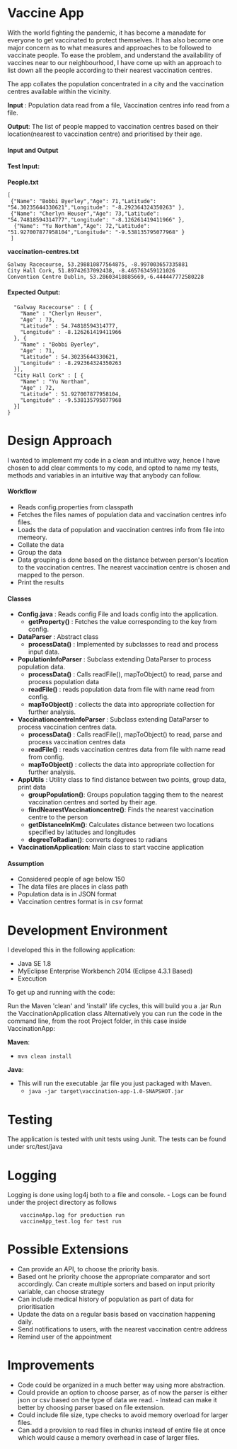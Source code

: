 # Vaccine App

With the world fighting the pandemic, it has become a manadate for everyone to get vaccinated to protect themselves. It has also become one major concern as to what measures and approaches to be followed to vaccinate people. To ease the problem, and understand the availability of vaccines near to our neighbourhood, I have come up with an approach to list down all the people according to their nearest vaccination centres.

The app collates the population concentrated in a city and the vaccination centres available within the vicinity.

**Input** : Population data read from a file, Vaccination centres info read from a file.

**Output**: The list of people mapped to vaccination centres based on their location(nearest to vaccination centre) and prioritised by their age.

#### Input and Output


#### Test Input:

**People.txt**

```
[
 {"Name": "Bobbi Byerley","Age": 71,"Latitude": "54.30235644330621","Longitude": "-8.292364324350263" },
 {"Name": "Cherlyn Heuser","Age": 73,"Latitude": "54.74818594314777","Longitude": "-8.126261419411966" },
  {"Name": "Yu Northam","Age": 72,"Latitude": "51.927007877958104","Longitude": "-9.538135795077968" }
 ]
```

**vaccination-centres.txt**

```
Galway Racecourse, 53.298810877564875, -8.997003657335881
City Hall Cork, 51.89742637092438, -8.465763459121026
Convention Centre Dublin, 53.28603418885669,-6.444447772580228
```

#### Expected Output:

```
  "Galway Racecourse" : [ {
    "Name" : "Cherlyn Heuser",
    "Age" : 73,
    "Latitude" : 54.74818594314777,
    "Longitude" : -8.126261419411966
  }, {
    "Name" : "Bobbi Byerley",
    "Age" : 71,
    "Latitude" : 54.30235644330621,
    "Longitude" : -8.292364324350263
  }],
  "City Hall Cork" : [ {
    "Name" : "Yu Northam",
    "Age" : 72,
    "Latitude" : 51.927007877958104,
    "Longitude" : -9.538135795077968
  }]
}
```

Design Approach
===============

I wanted to implement my code in a clean and intuitive way, hence I have chosen to add clear comments to my code, and opted to name my tests, methods and variables in an intuitive way that anybody can follow.

#### Workflow

* Reads config.properties from classpath
* Fetches the files names of population data and vaccination centres info files.
* Loads the data of population and vaccination centres info from file into memeory.
* Collate the data
* Group the data
* Data grouping is done based on the distance between person's location to the vaccination centres. The nearest vaccination centre is chosen and mapped to the person.
* Print the results

#### Classes

* **Config.java** : Reads config File and loads config into the application.
     - **getProperty()** : Fetches the value corresponding to the key from config.
* **DataParser** : Abstract class
     - **processData()** : Implemented by subclasses to read and process input data.
* **PopulationInfoParser** : Subclass extending DataParser to process population data.
     - **processData()** : Calls readFile(), mapToObject() to read, parse and process population data
     - **readFile()** : reads population data from file with name read from config.
     - **mapToObject()** : collects the data into appropriate collection for further analysis.
* **VaccinationcentreInfoParser** : Subclass extending DataParser to process vaccination centres data.
     - **processData()** : Calls readFile(), mapToObject() to read, parse and process vaccination centres data
     - **readFile()** : reads vaccination centres data from file with name read from config.
     - **mapToObject()** : collects the data into appropriate collection for further analysis.
* **AppUtils** : Utility class to find distance between two points, group data, print data
     - **groupPopulation()**: Groups population tagging them to the nearest vaccination centres and sorted by their age.
     - **findNearestVaccinationcentre()**: Finds the nearest vaccination centre to the person
     - **getDistanceInKm()**: Calculates distance between two locations specified by latitudes and longitudes
     - **degreeToRadian()**: converts degrees to radians
* **VaccinationApplication**: Main class to start vaccine application

#### Assumption

- Considered people of age below 150
- The data files are places in class path
- Population data is in JSON format
- Vaccination centres format is in csv format

Development Environment
=======================

I developed this in the following application:

* Java SE 1.8
* MyEclipse Enterprise Workbench 2014 (Eclipse 4.3.1 Based)
* Execution

To get up and running with the code:

Run the Maven 'clean' and 'install' life cycles, this will build you a .jar
Run the VaccinationApplication class
Alternatively you can run the code in the command line, from the root Project folder, in this case inside VaccinationApp:

**Maven**: 
   - `mvn clean install`

**Java**:
- This will run the executable .jar file you just packaged with Maven.
    - `java -jar target\vaccination-app-1.0-SNAPSHOT.jar`

Testing
=======

The application is tested with unit tests using Junit. The tests can be found under src/test/java

Logging
=======

Logging is done using log4j both to a file and console. - Logs can be found under the project directory as follows

```
    vaccineApp.log for production run
    vaccineApp_test.log for test run
```

Possible Extensions
===================

- Can provide an API, to choose the priority basis.
- Based ont he priority choose the appropriate comparator and sort accordingly. Can create multiple sorters and based on input priority variable, can choose strategy
- Can include medical history of population as part of data for prioritisation
- Update the data on a regular basis based on vaccination happening daily.
- Send notifications to users, with the nearest vaccination centre address
- Remind user of the appointment

Improvements
============

- Code could be organized in a much better way using more abstraction.
- Could provide an option to choose parser, as of now the parser is either json or csv based on the type of data we read. - Instead can make it better by choosing parser based on file extension.
- Could include file size, type checks to avoid memory overload for larger files.
- Can add a provision to read files in chunks instead of entire file at once which would cause a memory overhead in case of larger files.
